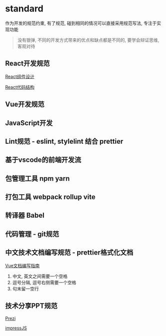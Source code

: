 # standard
作为开发的规范约束, 有了规范, 碰到相同的情况可以直接采用规范写法, 专注于实现功能
> 没有银弹, 不同的开发方式带来的优点和缺点都是不同的, 要学会辩证思维, 客观对待

## React开发规范

[React组件设计](https://juejin.cn/post/7041041384551235614)

[React代码结构](https://juejin.cn/post/7038810014584143909)


## Vue开发规范


## JavaScript开发


## Lint规范 - eslint, stylelint 结合 prettier


## 基于vscode的前端开发流


## 包管理工具 npm yarn


## 打包工具 webpack rollup vite 


## 转译器 Babel


## 代码管理 - git规范


## 中文技术文档编写规范 - prettier格式化文档

[Vue文档编写指南](https://v3.cn.vuejs.org/guide/contributing/writing-guide.html)

1. 中文, 英文之间需要一个空格
2. 逗号分隔, 逗号右侧需要一个空格
3. 句末留一空行

## 技术分享PPT规范

[Prezi](https://prezi.com/)

[impressJS](https://github.com/impress/impress.js)



